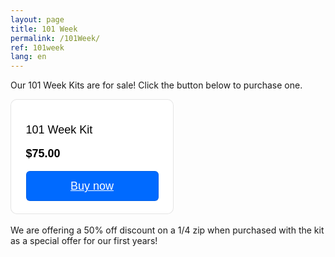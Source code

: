 ```yaml
---
layout: page
title: 101 Week
permalink: /101Week/
ref: 101week 
lang: en
---
```


Our 101 Week Kits are for sale! Click the button below to purchase one.

<div style="
  overflow: auto;
  display: flex;
  flex-direction: column;
  justify-content: flex-end;
  align-items: center;
  width: 259px;
  color: #000000;
  background: #FFFFFF;
  border: 1px solid rgba(0, 0, 0, 0.1);
  box-shadow: -2px 10px 5px rgba(0, 0, 0, 0);
  border-radius: 10px;
  font-family: SQ Market, SQ Market, Helvetica, Arial, sans-serif;
  ">
  <div style="padding: 20px;">
      <p style="
    font-size: 18px;
    line-height: 20px;
  ">101 Week Kit</p>
      <p style="
    font-size: 18px;
    line-height: 20px;
    font-weight: 600;
  ">$75.00</p>
    <a target="_blank" href="https://computer-science-student-association.square.site/product/101week/27" style="
    display: inline-block;
    font-size: 18px;
    line-height: 48px;
    height: 48px;
    color: #ffffff;
    min-width: 212px;
    background-color: #006aff;
    text-align: center;
    box-shadow: 0 0 0 1px rgba(0,0,0,.1) inset;
    border-radius: 6px;
  ">Buy now</a>
  </div>
</div>

<br />
We are offering a 50% off discount on a 1/4 zip when purchased with the kit as a special offer for our first years!